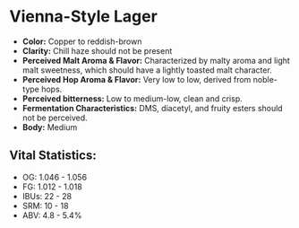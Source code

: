 # Vienna-Style Lager

- **Color:** Copper to reddish-brown
- **Clarity:** Chill haze should not be present
- **Perceived Malt Aroma & Flavor:** Characterized by malty aroma and light malt sweetness, which should have a lightly toasted malt character.
- **Perceived Hop Aroma & Flavor:** Very low to low, derived from noble-type hops.
- **Perceived bitterness:** Low to medium-low, clean and crisp.
- **Fermentation Characteristics:** DMS, diacetyl, and fruity esters should not be perceived.
- **Body:** Medium

## Vital Statistics:

- OG: 1.046 - 1.056
- FG: 1.012 - 1.018
- IBUs: 22 - 28
- SRM: 10 - 18
- ABV: 4.8 - 5.4%
